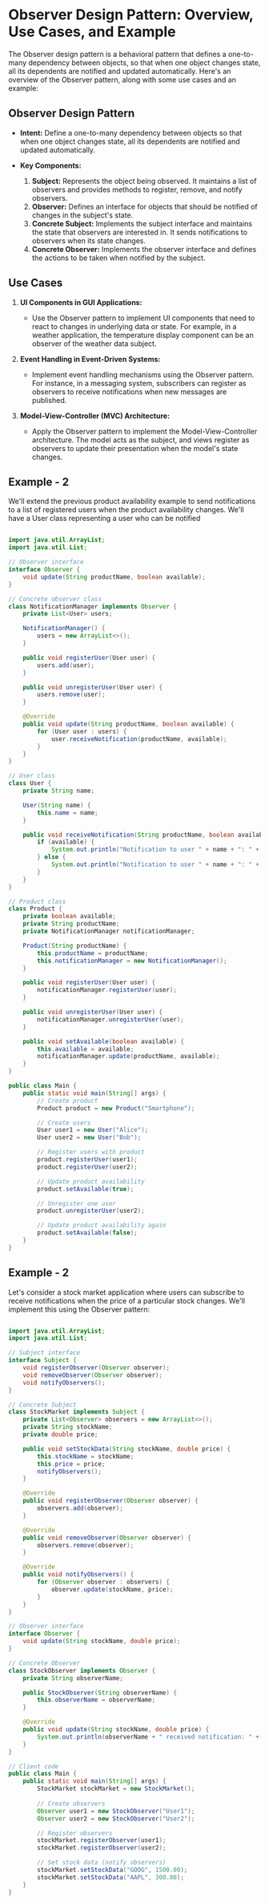 # Observer Design Pattern: Overview, Use Cases, and Example

The Observer design pattern is a behavioral pattern that defines a one-to-many dependency between objects, so that when one object changes state, all its dependents are notified and updated automatically. Here's an overview of the Observer pattern, along with some use cases and an example:

## Observer Design Pattern

- **Intent:** Define a one-to-many dependency between objects so that when one object changes state, all its dependents are notified and updated automatically.

- **Key Components:**
  1. **Subject:** Represents the object being observed. It maintains a list of observers and provides methods to register, remove, and notify observers.
  2. **Observer:** Defines an interface for objects that should be notified of changes in the subject's state.
  3. **Concrete Subject:** Implements the subject interface and maintains the state that observers are interested in. It sends notifications to observers when its state changes.
  4. **Concrete Observer:** Implements the observer interface and defines the actions to be taken when notified by the subject.

## Use Cases

1. **UI Components in GUI Applications:**
   - Use the Observer pattern to implement UI components that need to react to changes in underlying data or state. For example, in a weather application, the temperature display component can be an observer of the weather data subject.
   
2. **Event Handling in Event-Driven Systems:**
   - Implement event handling mechanisms using the Observer pattern. For instance, in a messaging system, subscribers can register as observers to receive notifications when new messages are published.

3. **Model-View-Controller (MVC) Architecture:**
   - Apply the Observer pattern to implement the Model-View-Controller architecture. The model acts as the subject, and views register as observers to update their presentation when the model's state changes.

## Example - 2

We'll extend the previous product availability example to send notifications to a list of registered users when the product availability changes. We'll have a User class representing a user who can be notified

```Java

import java.util.ArrayList;
import java.util.List;

// Observer interface
interface Observer {
    void update(String productName, boolean available);
}

// Concrete observer class
class NotificationManager implements Observer {
    private List<User> users;

    NotificationManager() {
        users = new ArrayList<>();
    }

    public void registerUser(User user) {
        users.add(user);
    }

    public void unregisterUser(User user) {
        users.remove(user);
    }

    @Override
    public void update(String productName, boolean available) {
        for (User user : users) {
            user.receiveNotification(productName, available);
        }
    }
}

// User class
class User {
    private String name;

    User(String name) {
        this.name = name;
    }

    public void receiveNotification(String productName, boolean available) {
        if (available) {
            System.out.println("Notification to user " + name + ": " + productName + " is now available. You can purchase it!");
        } else {
            System.out.println("Notification to user " + name + ": " + productName + " is currently out of stock.");
        }
    }
}

// Product class
class Product {
    private boolean available;
    private String productName;
    private NotificationManager notificationManager;

    Product(String productName) {
        this.productName = productName;
        this.notificationManager = new NotificationManager();
    }

    public void registerUser(User user) {
        notificationManager.registerUser(user);
    }

    public void unregisterUser(User user) {
        notificationManager.unregisterUser(user);
    }

    public void setAvailable(boolean available) {
        this.available = available;
        notificationManager.update(productName, available);
    }
}

public class Main {
    public static void main(String[] args) {
        // Create product
        Product product = new Product("Smartphone");

        // Create users
        User user1 = new User("Alice");
        User user2 = new User("Bob");

        // Register users with product
        product.registerUser(user1);
        product.registerUser(user2);

        // Update product availability
        product.setAvailable(true);

        // Unregister one user
        product.unregisterUser(user2);

        // Update product availability again
        product.setAvailable(false);
    }
}


```



## Example - 2

Let's consider a stock market application where users can subscribe to receive notifications when the price of a particular stock changes. We'll implement this using the Observer pattern:

```java

import java.util.ArrayList;
import java.util.List;

// Subject interface
interface Subject {
    void registerObserver(Observer observer);
    void removeObserver(Observer observer);
    void notifyObservers();
}

// Concrete Subject
class StockMarket implements Subject {
    private List<Observer> observers = new ArrayList<>();
    private String stockName;
    private double price;

    public void setStockData(String stockName, double price) {
        this.stockName = stockName;
        this.price = price;
        notifyObservers();
    }

    @Override
    public void registerObserver(Observer observer) {
        observers.add(observer);
    }

    @Override
    public void removeObserver(Observer observer) {
        observers.remove(observer);
    }

    @Override
    public void notifyObservers() {
        for (Observer observer : observers) {
            observer.update(stockName, price);
        }
    }
}

// Observer interface
interface Observer {
    void update(String stockName, double price);
}

// Concrete Observer
class StockObserver implements Observer {
    private String observerName;

    public StockObserver(String observerName) {
        this.observerName = observerName;
    }

    @Override
    public void update(String stockName, double price) {
        System.out.println(observerName + " received notification: " + stockName + " price updated to " + price);
    }
}

// Client code
public class Main {
    public static void main(String[] args) {
        StockMarket stockMarket = new StockMarket();
        
        // Create observers
        Observer user1 = new StockObserver("User1");
        Observer user2 = new StockObserver("User2");

        // Register observers
        stockMarket.registerObserver(user1);
        stockMarket.registerObserver(user2);

        // Set stock data (notify observers)
        stockMarket.setStockData("GOOG", 1500.00);
        stockMarket.setStockData("AAPL", 300.00);
    }
}

```
